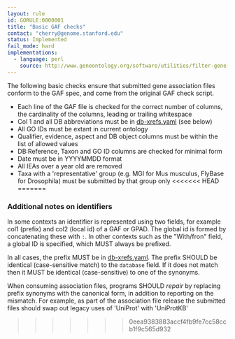 ```yaml
---
layout: rule
id: GORULE:0000001
title: "Basic GAF checks"
contact: "cherry@genome.stanford.edu"
status: Implemented
fail_mode: hard
implementations:
  - language: perl
    source: http://www.geneontology.org/software/utilities/filter-gene-association.pl
---
```

The following basic checks ensure that submitted gene association files
conform to the GAF spec, and come from the original GAF check script.

-   Each line of the GAF file is checked for the correct number of
    columns, the cardinality of the columns, leading or trailing
    whitespace
-   Col 1 and all DB abbreviations must be in
    [db-xrefs.yaml](https://github.com/geneontology/go-site/blob/master/metadata/db-xrefs.yaml) (see below)
-   All GO IDs must be extant in current ontology
-   Qualifier, evidence, aspect and DB object columns must be within the
    list of allowed values
-   DB:Reference, Taxon and GO ID columns are checked for minimal form
-   Date must be in YYYYMMDD format
-   All IEAs over a year old are removed
-   Taxa with a 'representative' group (e.g. MGI for Mus musculus,
    FlyBase for Drosophila) must be submitted by that group only
<<<<<<< HEAD
=======
    
### Additional notes on identifiers

In some contexts an identifier is represented using two fields, for example col1 (prefix) and col2 (local id) of a GAF or GPAD. The global id is formed by concatenating these with `:`. In other contexts such as the "With/fron" field, a global ID is specified, which MUST always be prefixed.

In all cases, the prefix MUST be in [db-xrefs.yaml](https://github.com/geneontology/go-site/blob/master/metadata/db-xrefs.yaml). The prefix SHOULD be identical (case-sensitive match) to the `database` field. If it does not match then it MUST be identical (case-sensitive) to one of the synonyms.

When consuming association files, programs SHOULD *repair* by replacing prefix synonyms with the canonical form, in addition to reporting on the mismatch. For example, as part of the association file release the submitted files should swap out legacy uses of 'UniProt' with 'UniProtKB'

>>>>>>> 0eea9383883accf4fb9fe7cc58ccb1f9c565d932
